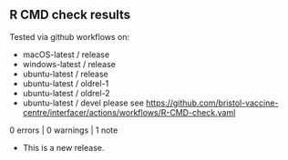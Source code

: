 ## R CMD check results

Tested via github workflows on:
* macOS-latest / release
* windows-latest / release
* ubuntu-latest / release
* ubuntu-latest / oldrel-1
* ubuntu-latest / oldrel-2
* ubuntu-latest / devel
please see https://github.com/bristol-vaccine-centre/interfacer/actions/workflows/R-CMD-check.yaml

0 errors | 0 warnings | 1 note

* This is a new release.
